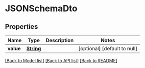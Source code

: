 # JSONSchemaDto
## Properties

Name | Type | Description | Notes
------------ | ------------- | ------------- | -------------
**value** | [**String**](string) |  | [optional] [default to null]

[[Back to Model list]](../README#documentation-for-models) [[Back to API list]](../README#documentation-for-api-endpoints) [[Back to README]](../README)

